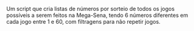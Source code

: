 Um script que cria listas de números por sorteio de todos os jogos possíveis a serem feitos na Mega-Sena, tendo 6 números diferentes em cada jogo entre 1 e 60, com filtragens para não repetir jogos.
